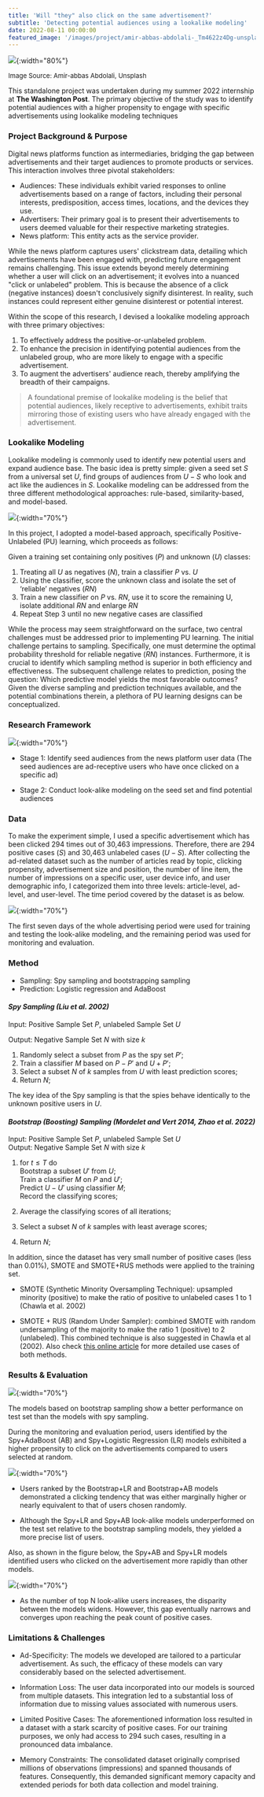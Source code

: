 ```yaml
---
title: 'Will "they" also click on the same advertisement?'
subtitle: 'Detecting potential audiences using a lookalike modeling'
date: 2022-08-11 00:00:00
featured_image: '/images/project/amir-abbas-abdolali-_Tm4622z4Dg-unsplash.jpg'
---
```


![](/images/project/amir-abbas-abdolali-_Tm4622z4Dg-unsplash.jpg){:width="80%"}
<p stype="text-align: center;"><font size="2">Image Source: Amir-abbas Abdolali, Unsplash</font></p>

This standalone project was undertaken during my summer 2022 internship at **The Washington Post**. The primary objective of the study was to identify potential audiences with a higher propensity to engage with specific advertisements using lookalike modeling techniques


### Project Background & Purpose

Digital news platforms function as intermediaries, bridging the gap between advertisements and their target audiences to promote products or services. This interaction involves three pivotal stakeholders: 
- Audiences: These individuals exhibit varied responses to online advertisements based on a range of factors, including their personal interests, predisposition, access times, locations, and the devices they use.
- Advertisers: Their primary goal is to present their advertisements to users deemed valuable for their respective marketing strategies.
- News platform: This entity acts as the service provider. 

While the news platform captures users' clickstream data, detailing which advertisements have been engaged with, predicting future engagement remains challenging. This issue extends beyond merely determining whether a user will click on an advertisement; it evolves into a nuanced "click or unlabeled" problem. This is because the absence of a click (negative instances) doesn't conclusively signify disinterest. In reality, such instances could represent either genuine disinterest or potential interest.

Within the scope of this research, I devised a lookalike modeling approach with three primary objectives:

1. To effectively address the positive-or-unlabeled problem.
2. To enhance the precision in identifying potential audiences from the unlabeled group, who are more likely to engage with a specific advertisement.
3. To augment the advertisers' audience reach, thereby amplifying the breadth of their campaigns.

> A foundational premise of lookalike modeling is the belief that potential audiences, likely receptive to advertisements, exhibit traits mirroring those of existing users who have already engaged with the advertisement.


### Lookalike Modeling
Lookalike modeling is commonly used to identify new potential users and expand audience base. The basic idea is pretty simple: given a seed set $S$ from a universal set $U$, find groups of audiences from $U-S$ who look and act like the audiences in $S$. Lookalike modeling can be addressed from the three different methodological approaches: rule-based, similarity-based, and model-based.

![](/images/project/journal_wj_images.png){:width="70%"}


In this project, I adopted a model-based approach, specifically Positive-Unlabeled (PU) learning, which proceeds as follows:

Given a training set containing only positives ($P$) and unknown ($U$) classes:

1. Treating all $U$ as negatives ($N$), train a classifier $P$ vs. $U$
2. Using the classifier, score the unknown class and isolate the set of ‘reliable’ negatives ($RN$)
3. Train a new classifier on $P$ vs. $RN$, use it to score the remaining U, isolate additional $RN$ and enlarge $RN$
4. Repeat Step 3 until no new negative cases are classified


While the process may seem straightforward on the surface, two central challenges must be addressed prior to implementing PU learning. The initial challenge pertains to sampling. Specifically, one must determine the optimal probability threshold for reliable negative (*RN*) instances. Furthermore, it is crucial to identify which sampling method is superior in both efficiency and effectiveness. The subsequent challenge relates to prediction, posing the question: Which predictive model yields the most favorable outcomes? Given the diverse sampling and prediction techniques available, and the potential combinations therein, a plethora of PU learning designs can be conceptualized.


### Research Framework
![](/images/project/lookalike/research_framework.png){:width="70%"}

- Stage 1: Identify seed audiences from the news platform user data (The seed audiences are ad-receptive users who have once clicked on a specific ad)

- Stage 2: Conduct look-alike modeling on the seed set and find potential audiences



### Data
To make the experiment simple, I used a specific advertisement which has been clicked 294 times out of 30,463 impressions. Therefore, there are 294 positive cases ($S$) and 30,463 unlabeled cases ($U-S$). After collecting the ad-related dataset such as the number of articles read by topic, clicking propensity, advertisement size and position, the number of line item, the number of impressions on a specific user, user device info, and user demographic info, I categorized them into three levels: article-level, ad-level, and user-level. The time period covered by the dataset is as below.

![](/images/project/lookalike/timegap.png){:width="70%"}

The first seven days of the whole advertising period were used for training and testing the look-alike modeling, and the remaining period was used for monitoring and evaluation.


### Method
- Sampling: Spy sampling and bootstrapping sampling
- Prediction: Logistic regression and AdaBoost

#### ___Spy Sampling (Liu et al. 2002)___

Input: Positive Sample Set *P*, unlabeled Sample Set $U$

Output: Negative Sample Set *N* with size $k$

1. Randomly select a subset from $P$ as the spy set $P'$;
2. Train a classifier $M$ based on $P-P'$ and $U+P'$;
3. Select a subset $N$ of $k$ samples from $U$ with least prediction scores;
4. Return $N$;

The key idea of the Spy sampling is that the spies behave identically to the unknown positive users in *U*.


#### ___Bootstrap (Boosting) Sampling (Mordelet and Vert 2014, Zhao et al. 2022)___
Input: Positive Sample Set *P*, unlabeled Sample Set *U*  
Output: Negative Sample Set *N* with size *k*

1. for $t \leq T$ do  
    Bootstrap a subset $U'$ from $U$;  
    Train a classifier $M$ on $P$ and $U'$;  
    Predict $U-U'$ using classifier $M$;  
    Record the classifying scores;

2. Average the classifying scores of all iterations;  
3. Select a subset $N$ of $k$ samples with least average scores;  
4. Return $N$;  


In addition, since the dataset has very small number of positive cases (less than 0.01\%), SMOTE and SMOTE+RUS methods were applied to the training set.

- SMOTE (Synthetic Minority Oversampling Technique): upsampled minority (positive) to make the ratio of positive to unlabeled cases 1 to 1 (Chawla et al. 2002)

- SMOTE + RUS (Random Under Sampler): combined SMOTE with random undersampling of the majority to make the ratio 1 (positive) to 2 (unlabeled). This combined technique is also suggested in Chawla et al (2002). Also check [this online article](https://machinelearningmastery.com/smote-oversampling-for-imbalanced-classification/) for more detailed use cases of both methods.



### Results & Evaluation

![](/images/project/lookalike/results.png){:width="70%"}

The models based on bootstrap sampling show a better performance on test set than the models with spy sampling.

During the monitoring and evaluation period, users identified by the Spy+AdaBoost (AB) and Spy+Logistic Regression (LR) models exhibited a higher propensity to click on the advertisements compared to users selected at random.

![](/images/project/lookalike/eval_fig.png){:width="70%"}

- Users ranked by the Bootstrap+LR and Bootstrap+AB models demonstrated a clicking tendency that was either marginally higher or nearly equivalent to that of users chosen randomly.

- Although the Spy+LR and Spy+AB look-alike models underperformed on the test set relative to the bootstrap sampling models, they yielded a more precise list of users.

Also, as shown in the figure below, the Spy+AB and Spy+LR models identified users who clicked on the advertisement more rapidly than other models.

![](/images/project/lookalike/eval_fig2.png){:width="70%"}

- As the number of top N look-alike users increases, the disparity between the models widens. However, this gap eventually narrows and converges upon reaching the peak count of positive cases.


### Limitations & Challenges
- Ad-Specificity: The models we developed are tailored to a particular advertisement. As such, the efficacy of these models can vary considerably based on the selected advertisement.

- Information Loss: The user data incorporated into our models is sourced from multiple datasets. This integration led to a substantial loss of information due to missing values associated with numerous users.

- Limited Positive Cases: The aforementioned information loss resulted in a dataset with a stark scarcity of positive cases. For our training purposes, we only had access to 294 such cases, resulting in a pronounced data imbalance.

- Memory Constraints: The consolidated dataset originally comprised millions of observations (impressions) and spanned thousands of features. Consequently, this demanded significant memory capacity and extended periods for both data collection and model training.